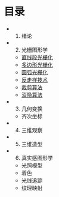 # 目录
- 1. 绪论
- 2. 光栅图形学
  - [直线段光栅化](光栅图形学/1.直线段光栅化.md)
  - [多边形光栅化](光栅图形学/2.多边形光栅化.md)
  - [圆弧光栅化](光栅图形学/3.圆弧光栅化.md)
  - [反走样技术](光栅图形学/4.反走样技术.md)
  - [裁剪算法](光栅图形学/5.裁剪算法.md)
  - [消隐算法](光栅图形学/6.消隐算法.md)
- 3. 几何变换
  - 齐次坐标
- 4. 三维观察
- 5. 三维造型
- 6. 真实感图形学
  - 光照模型
  - 着色
  - 光线追踪
  - 纹理映射

